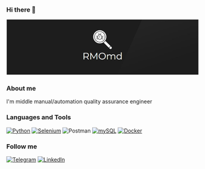 ### Hi there 👋

![Header](https://github.com/RMOmd/RMOmd/blob/main/assets/logo%2Bgit.jpg)



### About me
I'm middle manual/automation quality assurance engineer



### Languages and Tools

[![Python](https://img.shields.io/badge/-Python-blue?style=for-the-badge&logo=python&logoColor=yellow)](https://github.com/RMOmd/100_Days_of_Code)
[![Selenium](https://img.shields.io/badge/-Selenium-gray?style=for-the-badge&logo=selenium)](https://github.com/RMOmd/selenium_autotest)
![Postman](https://img.shields.io/badge/-Postman-171413?style=for-the-badge&logo=Postman)
[![mySQL](https://img.shields.io/badge/-mySQL-white?style=for-the-badge&logo=mySql&logoColor=black)](https://github.com/RMOmd/sql_training)
[![Docker](https://img.shields.io/badge/-Docker-blue?style=for-the-badge&logo=Docker&logoColor=white)](https://github.com/RMOmd/docker_trainings)


### Follow me

[![Telegram](https://img.shields.io/badge/-Telegram-171413?style=for-the-badge&logo=Telegram&logoColor=27a0d9)](https://t.me/RMOmd)
[![LinkedIn](https://img.shields.io/badge/-LinkedIn-090909?style=for-the-badge&logo=LinkedIn&logoColor=007bb6)](https://www.linkedin.com/in/alexandr-nechitaylo-292654178/)

